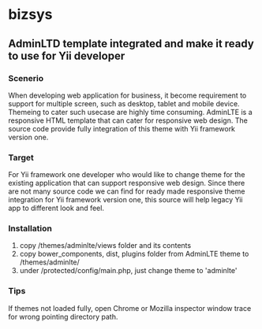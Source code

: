 # bizsys
<h2>AdminLTD template integrated and make it ready to use for Yii developer</h2>

<h3>Scenerio</h3>
<p>When developing web application for business, it become requirement to support for multiple screen, such as desktop, tablet and mobile device. Themeing to cater such usecase are highly time consuming. AdminLTE is a responsive HTML template that can cater for responsive web design. The source code provide fully integration of this theme with Yii framework version one.</p>

<h3>Target</h3>
<p>For Yii framework one developer who would like to change theme for the existing application that can support responsive web design. Since there are not many source code we can find for ready made responsive theme integration for Yii framework version one, this source will help legacy Yii app to different look and feel.</p>

<h3>Installation</h3>
<ol>
  <li>copy /themes/adminlte/views folder and its contents</li>
  <li>copy bower_components, dist, plugins folder from AdminLTE theme to /themes/adminlte/</li>
  <li>under /protected/config/main.php, just change theme to 'adminlte'</li>
</ol>

<h3>Tips</h3>
<p>If themes not loaded fully, open Chrome or Mozilla inspector window trace for wrong pointing directory path.</p>
